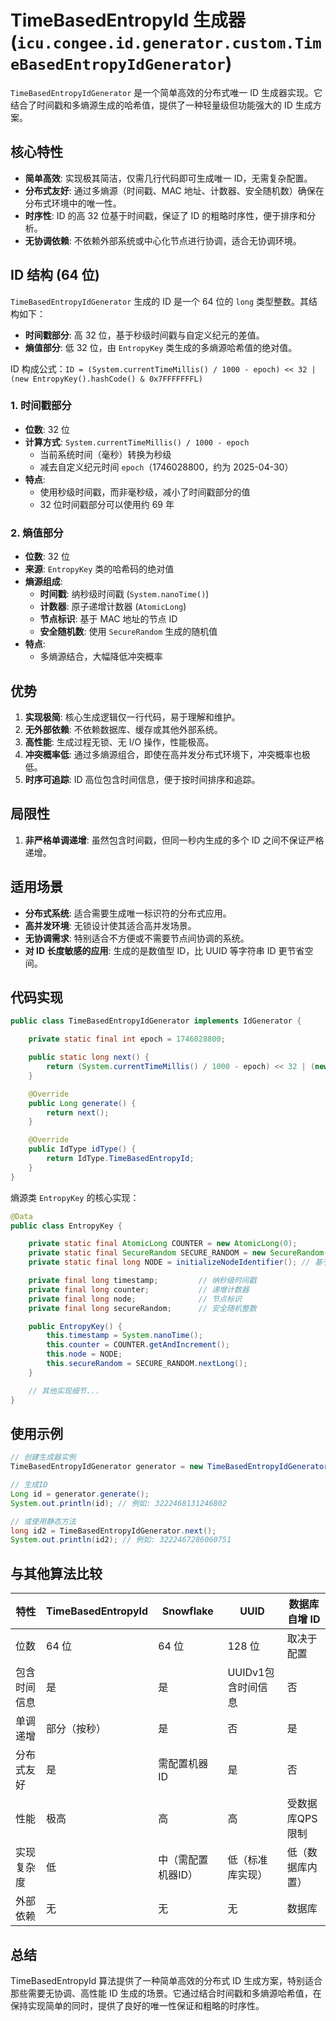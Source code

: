 # TimeBasedEntropyId 生成器 (`icu.congee.id.generator.custom.TimeBasedEntropyIdGenerator`)

`TimeBasedEntropyIdGenerator` 是一个简单高效的分布式唯一 ID 生成器实现。它结合了时间戳和多熵源生成的哈希值，提供了一种轻量级但功能强大的 ID 生成方案。

## 核心特性

- **简单高效**: 实现极其简洁，仅需几行代码即可生成唯一 ID，无需复杂配置。
- **分布式友好**: 通过多熵源（时间戳、MAC 地址、计数器、安全随机数）确保在分布式环境中的唯一性。
- **时序性**: ID 的高 32 位基于时间戳，保证了 ID 的粗略时序性，便于排序和分析。
- **无协调依赖**: 不依赖外部系统或中心化节点进行协调，适合无协调环境。

## ID 结构 (64 位)

`TimeBasedEntropyIdGenerator` 生成的 ID 是一个 64 位的 `long` 类型整数。其结构如下：

- **时间戳部分**: 高 32 位，基于秒级时间戳与自定义纪元的差值。
- **熵值部分**: 低 32 位，由 `EntropyKey` 类生成的多熵源哈希值的绝对值。

ID 构成公式：`ID = (System.currentTimeMillis() / 1000 - epoch) << 32 | (new EntropyKey().hashCode() & 0x7FFFFFFFL)`

### 1. 时间戳部分

- **位数**: 32 位
- **计算方式**: `System.currentTimeMillis() / 1000 - epoch`
  - 当前系统时间（毫秒）转换为秒级
  - 减去自定义纪元时间 `epoch`（1746028800，约为 2025-04-30）
- **特点**:
  - 使用秒级时间戳，而非毫秒级，减小了时间戳部分的值
  - 32 位时间戳部分可以使用约 69 年

### 2. 熵值部分

- **位数**: 32 位
- **来源**: `EntropyKey` 类的哈希码的绝对值
- **熵源组成**:
  - **时间戳**: 纳秒级时间戳 (`System.nanoTime()`)
  - **计数器**: 原子递增计数器 (`AtomicLong`)
  - **节点标识**: 基于 MAC 地址的节点 ID
  - **安全随机数**: 使用 `SecureRandom` 生成的随机值
- **特点**:
  - 多熵源结合，大幅降低冲突概率

## 优势

1. **实现极简**: 核心生成逻辑仅一行代码，易于理解和维护。
2. **无外部依赖**: 不依赖数据库、缓存或其他外部系统。
3. **高性能**: 生成过程无锁、无 I/O 操作，性能极高。
4. **冲突概率低**: 通过多熵源组合，即使在高并发分布式环境下，冲突概率也极低。
5. **时序可追踪**: ID 高位包含时间信息，便于按时间排序和追踪。

## 局限性

1. **非严格单调递增**: 虽然包含时间戳，但同一秒内生成的多个 ID 之间不保证严格递增。

## 适用场景

- **分布式系统**: 适合需要生成唯一标识符的分布式应用。
- **高并发环境**: 无锁设计使其适合高并发场景。
- **无协调需求**: 特别适合不方便或不需要节点间协调的系统。
- **对 ID 长度敏感的应用**: 生成的是数值型 ID，比 UUID 等字符串 ID 更节省空间。

## 代码实现

```java
public class TimeBasedEntropyIdGenerator implements IdGenerator {

    private static final int epoch = 1746028800;

    public static long next() {
        return (System.currentTimeMillis() / 1000 - epoch) << 32 | (new EntropyKey().hashCode() & 0x7FFFFFFFL);
    }

    @Override
    public Long generate() {
        return next();
    }

    @Override
    public IdType idType() {
        return IdType.TimeBasedEntropyId;
    }
}
```

熵源类 `EntropyKey` 的核心实现：

```java
@Data
public class EntropyKey {

    private static final AtomicLong COUNTER = new AtomicLong(0);
    private static final SecureRandom SECURE_RANDOM = new SecureRandom();
    private static final long NODE = initializeNodeIdentifier(); // 基于MAC地址

    private final long timestamp;         // 纳秒级时间戳
    private final long counter;           // 递增计数器
    private final long node;              // 节点标识
    private final long secureRandom;      // 安全随机整数

    public EntropyKey() {
        this.timestamp = System.nanoTime();
        this.counter = COUNTER.getAndIncrement();
        this.node = NODE;
        this.secureRandom = SECURE_RANDOM.nextLong();
    }

    // 其他实现细节...
}
```

## 使用示例

```java
// 创建生成器实例
TimeBasedEntropyIdGenerator generator = new TimeBasedEntropyIdGenerator();

// 生成ID
Long id = generator.generate();
System.out.println(id); // 例如: 3222468131246802

// 或使用静态方法
long id2 = TimeBasedEntropyIdGenerator.next();
System.out.println(id2); // 例如: 3222467286060751
```

## 与其他算法比较

| 特性         | TimeBasedEntropyId | Snowflake | UUID         | 数据库自增 ID |
| ------------ | ------------------ | --------- | ------------ | ------------- |
| 位数         | 64 位              | 64 位     | 128 位       | 取决于配置    |
| 包含时间信息 | 是                 | 是        | UUIDv1包含时间信息 | 否            |
| 单调递增     | 部分（按秒）       | 是        | 否           | 是            |
| 分布式友好   | 是                 | 需配置机器ID | 是           | 否            |
| 性能         | 极高               | 高        | 高           | 受数据库QPS限制  |
| 实现复杂度   | 低                 | 中（需配置机器ID） | 低（标准库实现） | 低（数据库内置） |
| 外部依赖     | 无                 | 无        | 无           | 数据库        |

## 总结

TimeBasedEntropyId 算法提供了一种简单高效的分布式 ID 生成方案，特别适合那些需要无协调、高性能 ID 生成的场景。它通过结合时间戳和多熵源哈希值，在保持实现简单的同时，提供了良好的唯一性保证和粗略的时序性。
